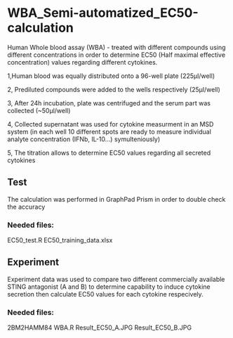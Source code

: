 # WBA_Semi-automatized_EC50-calculation
Human Whole blood assay (WBA) - treated with different compounds using different concentrations in order to determine EC50 (Half maximal effective concentration) values regarding different cytokines.


  1,Human blood was equally distributed onto a 96-well plate (225µl/well)
  
  2, Prediluted compounds were added to the wells respectively (25µl/well)
  
  3, After 24h incubation, plate was centrifuged and the serum part was collected (~50µl/well)
  
  4, Collected supernatant was used for cytokine measurment in an MSD system (in each well 10 different spots are ready to measure individual analyte concentration (IFNb, IL-10...) symulteniously)
  
  5, The titration allows to determine EC50 values regarding all secreted cytokines




## Test
The calculation was performed in GraphPad Prism in order to double check the accuracy 

### Needed files:
EC50_test.R
EC50_training_data.xlsx

## Experiment
Experiment data was used to compare two different commercially available STING antagonist (A and B) to determine capability to induce cytokine secretion then calculate EC50 values for each cytokine respecively. 

### Needed files:
2BM2HAMM84
WBA.R
Result_EC50_A.JPG
Result_EC50_B.JPG
